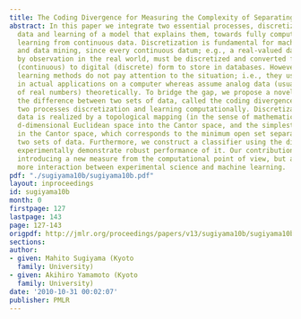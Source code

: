 ```yaml
---
title: The Coding Divergence for Measuring the Complexity of Separating Two Sets
abstract: In this paper we integrate two essential processes, discretization of continuous
  data and learning of a model that explains them, towards fully computational machine
  learning from continuous data. Discretization is fundamental for machine learning
  and data mining, since every continuous datum; e.g., a real-valued datum obtained
  by observation in the real world, must be discretized and converted from analog
  (continuous) to digital (discrete) form to store in databases. However, most machine
  learning methods do not pay attention to the situation; i.e., they use digital data
  in actual applications on a computer whereas assume analog data (usually vectors
  of real numbers) theoretically. To bridge the gap, we propose a novel measure of
  the difference between two sets of data, called the coding divergence, and unify
  two processes discretization and learning computationally. Discretization of continuous
  data is realized by a topological mapping (in the sense of mathematics) from the
  d-dimensional Euclidean space into the Cantor space, and the simplest model is learned
  in the Cantor space, which corresponds to the minimum open set separating the given
  two sets of data. Furthermore, we construct a classifier using the divergence, and
  experimentally demonstrate robust performance of it. Our contribution is not only
  introducing a new measure from the computational point of view, but also triggering
  more interaction between experimental science and machine learning.
pdf: "./sugiyama10b/sugiyama10b.pdf"
layout: inproceedings
id: sugiyama10b
month: 0
firstpage: 127
lastpage: 143
page: 127-143
origpdf: http://jmlr.org/proceedings/papers/v13/sugiyama10b/sugiyama10b.pdf
sections: 
author:
- given: Mahito Sugiyama (Kyoto
  family: University)
- given: Akihiro Yamamoto (Kyoto
  family: University)
date: '2010-10-31 00:02:07'
publisher: PMLR
---
```

